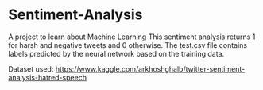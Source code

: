 # Sentiment-Analysis
A project to learn about Machine Learning 
This sentiment analysis returns 1 for harsh and negative tweets and 0 otherwise.
The test.csv file contains labels predicted by the neural network based on the training data.

Dataset used: https://www.kaggle.com/arkhoshghalb/twitter-sentiment-analysis-hatred-speech
